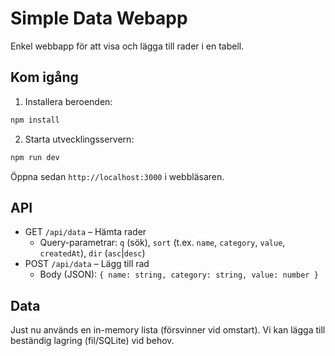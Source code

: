 # Simple Data Webapp

Enkel webbapp för att visa och lägga till rader i en tabell.

## Kom igång

1. Installera beroenden:

```bash
npm install
```

2. Starta utvecklingsservern:

```bash
npm run dev
```

Öppna sedan `http://localhost:3000` i webbläsaren.

## API

- GET `/api/data` – Hämta rader
  - Query-parametrar: `q` (sök), `sort` (t.ex. `name`, `category`, `value`, `createdAt`), `dir` (`asc`|`desc`)
- POST `/api/data` – Lägg till rad
  - Body (JSON): `{ name: string, category: string, value: number }`

## Data

Just nu används en in-memory lista (försvinner vid omstart). Vi kan lägga till beständig lagring (fil/SQLite) vid behov.
